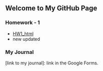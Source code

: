 ## Welcome to My GitHub Page 


### Homework - 1
* [HW1_html](https://github.com/BU-IE-582/fall-23-akkalkanugur/blob/23501c54ef5f52f07fd4eee92609d1c0fef17b4b/HW1_ugur.html)
* new updated

### My Journal
[link to my journal]: link in the Google Forms.
